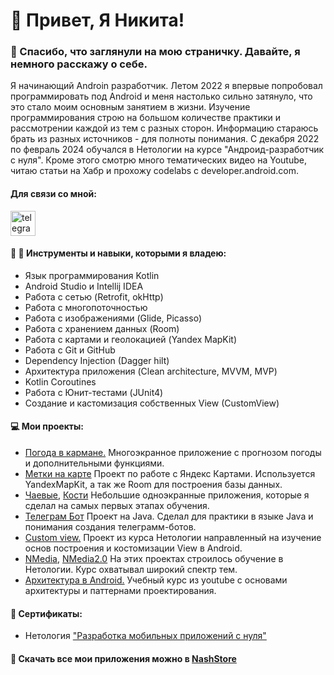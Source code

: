 # 👋 Привет, Я Никита!

### 🙏 Спасибо, что заглянули на мою страничку. Давайте, я немного расскажу о себе.

 Я начинающий Androin разработчик. Летом 2022 я впервые попробовал программировать под Android и меня настолько сильно затянуло, что это стало моим основным занятием в жизни. Изучение программирования строю на большом количестве практики и рассмотрении каждой из тем с разных сторон. Информацию стараюсь брать из разных источников - для полноты понимания. С декабря 2022 по февраль 2024 обучался в Нетологии на курсе "Андроид-разработчик с нуля". Кроме этого смотрю много тематических видео на Youtube, читаю статьи на Хабр и прохожу codelabs с developer.android.com.

#### Для связи со мной:
 <div id="badges">
    <a href="https://t.me/Nikita_Konstantinov_spb" target="_blank">
      <img src="https://cdn-icons-png.flaticon.com/512/2111/2111646.png" width="40" height="40" alt="telegram group" />
    </a>
  </div>


 #### 🔧 💪 Инструменты и навыки, которыми я владею:
- Язык программирования Kotlin
- Android Studio и Intellij IDEA
- Работа с сетью (Retrofit, okHttp)
- Работа с многопоточностью
- Работа с изображениями (Glide, Picasso)
- Работа с хранением данных  (Room)
- Работа с картами и геолокацией (Yandex MapKit)
- Работа с Git и GitHub
- Dependency Injection (Dagger hilt)
- Архитектура приложения (Clean architecture, MVVM, MVP)
- Kotlin Coroutines
- Работа с Юнит-тестами (JUnit4)
- Создание и кастомизация собственных View (CustomView)


#### 💻 Мои проекты:
- [Погода в кармане.](https://github.com/JohnyRico2022/Weather-App-Diplom)  Многоэкранное приложение с прогнозом погоды и дополнительными функциями.
- [Метки на карте](https://github.com/JohnyRico2022/Map-Marks) Проект по работе с Яндекс Картами. Используется YandexMapKit, а так же Room для построения базы данных.
- [Чаевые](https://github.com/JohnyRico2022/Tips), [Кости](https://github.com/JohnyRico2022/Dices) Небольшие одноэкранные приложения, которые я сделал на самых первых этапах обучения.
- [Телеграм Бот](https://github.com/JohnyRico2022/Telegram-Bot-NASA) Проект на Java. Сделал для практики в языке Java и понимания создания телеграмм-ботов. 
- [Custom view.](https://github.com/JohnyRico2022/CustomView) Проект из курса Нетологии направленный на изучение основ построения и костомизации View в Android.
- [NMedia](https://github.com/JohnyRico2022/NMedia), [NMedia2.0](https://github.com/JohnyRico2022/NMedia2.0) На этих проектах строилось обучение в Нетологии. Курс охватывал широкий спектр тем.
- [Архитектура в Android.](https://github.com/JohnyRico2022/Clean-Architecture-Basic) Учебный курс из youtube c основами архитектуры и паттернами проектирования. 


#### 📃 Сертификаты:
- Нетология ["Разработка мобильных приложений с нуля"](https://drive.google.com/file/d/1OPX8duvEnzQukxHE0PThNhD2aQrHmHrT/view?usp=sharing)

 
#### 📱  Скачать все мои приложения можно в [NashStore](https://nashstore.ru/)

